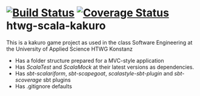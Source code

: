 [![Build Status](https://travis-ci.org/AvasDream/de.htwg.se.kakuro.svg?branch=master)](https://travis-ci.org/AvasDream/de.htwg.se.kakuro)
[![Coverage Status](https://coveralls.io/repos/github/AvasDream/de.htwg.se.kakuro/badge.svg)](https://coveralls.io/github/AvasDream/de.htwg.se.kakuro)
htwg-scala-kakuro
=========================

This is a kakuro game project as used in the
class Software Engineering at the University of Applied Science HTWG Konstanz

* Has a folder structure prepared for a MVC-style application
* Has *ScalaTest* and *ScalaMock* at their latest versions as dependencies.
* Has *sbt-scalariform*, *sbt-scapegoat*, *scalastyle-sbt-plugin* and *sbt-scoverage* sbt plugins
* Has .gitignore defaults
